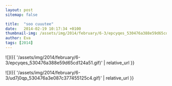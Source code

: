 ```yaml
---
layout: post
sitemap: false

title:  "soo cuuutee"
date:   2014-02-19 10:17:34 +0100
thumbnail-img: /assets/img/2014/february/6-3/epcyqes_530476a388e59d65cd124a51.gif
author: Eva
tags: [2014]
---
```




![]({{ '/assets/img/2014/february/6-3/epcyqes_530476a388e59d65cd124a51.gif)'  | relative_url }}

![]({{ '/assets/img/2014/february/6-3/ud7j0qp_530476a3e087c377455125c4.gif)'  | relative_url }}

